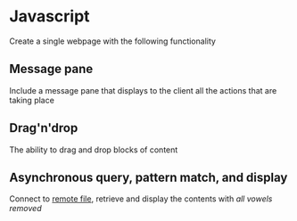 # Javascript

Create a single webpage with the following functionality

## Message pane

Include a message pane that displays to the client all the actions that are taking place

## Drag'n'drop

The ability to drag and drop blocks of content

## Asynchronous query, pattern match, and display

Connect to [remote file](http://www.lipsum.com/), retrieve and display the contents with *all vowels removed*